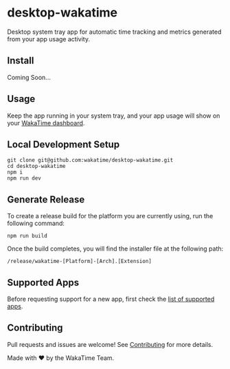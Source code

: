 # desktop-wakatime

Desktop system tray app for automatic time tracking and metrics generated from your app usage activity.

## Install

Coming Soon...

## Usage

Keep the app running in your system tray, and your app usage will show on your [WakaTime dashboard][dashboard].

## Local Development Setup

```shell
git clone git@github.com:wakatime/desktop-wakatime.git
cd desktop-wakatime
npm i
npm run dev
```

## Generate Release

To create a release build for the platform you are currently using, run the following command:

```shell
npm run build
```

Once the build completes, you will find the installer file at the following path:

```shell
/release/wakatime-[Platform]-[Arch].[Extension]
```

## Supported Apps

Before requesting support for a new app, first check the [list of supported apps][supported apps].

## Contributing

Pull requests and issues are welcome!
See [Contributing][contributing] for more details.

Made with :heart: by the WakaTime Team.

[api key]: https://wakatime.com/api-key
[dashboard]: https://wakatime.com/
[supported apps]: https://github.com/wakatime/desktop-wakatime/blob/80fba053a1334f22f08c4d0b069be4951d15de95/electron/watchers/apps.ts#L3
[contributing]: CONTRIBUTING.md
